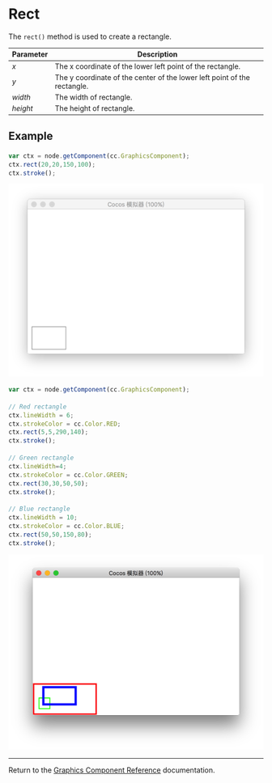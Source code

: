 # Rect

The `rect()` method is used to create a rectangle.

| Parameter | Description |
| -------------- | ----------- |
| *x* | The x coordinate of the lower left point of the rectangle. |
| *y* | The y coordinate of the center of the lower left point of the rectangle. |
| *width* | The width of rectangle. |
| *height* | The height of rectangle. |

## Example

```javascript
var ctx = node.getComponent(cc.GraphicsComponent);
ctx.rect(20,20,150,100);
ctx.stroke();
```

<a href="rect.png"><img src="rect.png"></a>

```javascript
var ctx = node.getComponent(cc.GraphicsComponent);

// Red rectangle
ctx.lineWidth = 6;
ctx.strokeColor = cc.Color.RED;
ctx.rect(5,5,290,140);
ctx.stroke();

// Green rectangle
ctx.lineWidth=4;
ctx.strokeColor = cc.Color.GREEN;
ctx.rect(30,30,50,50);
ctx.stroke();

// Blue rectangle
ctx.lineWidth = 10;
ctx.strokeColor = cc.Color.BLUE;
ctx.rect(50,50,150,80);
ctx.stroke();
```

<a href="rect2.png"><img src="rect2.png"></a>

<hr>

Return to the [Graphics Component Reference](../graphics.md) documentation.
